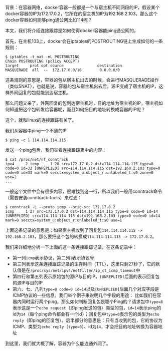 背景：在容器网络，docker容器一般都是一个与宿主机不同网段的IP，假设某个docker容器的IP为172.17.0.2，它所在的宿主机的IP为192.168.2.103，那么这个docker容器如何能够ping通公网比如114呢？

本文，我们将介绍连接跟踪是如何使得docker容器能ping通公网的。

首先，在主机103上，docker会在iptables的POSTROUTING链上生成如何的一条规则：

```shell
$ iptables -t nat -nL POSTROUTING
Chain POSTROUTING (policy ACCEPT)
target     prot opt source               destination         
MASQUERADE  all  --  172.17.0.0/16        0.0.0.0/0
```

这条规则的意思是，容器的包从宿主机出去的时候，会进行MASQUERADE操作（类似SNAT），也就是说，容器的包从宿主机出去后，源IP变成了宿主机的IP，这样外网回复的包就能到达宿主机。

那么问题又来了，外网回复的包到达宿主机时，目的地址为宿主机的IP，宿主机如何知道把这个包转发给容器呢，而且如何把目的地址转换成容器的IP呢？

这个，就和linux的连接跟踪有关了。

我们从容器中ping一个不通的IP

```shell
$ ping -c 1 114.114.114.115
```

发送一个ping包后，我们查看连接跟踪表中的内容：

```shell
$ cat /proc/net/nf_conntrack
ipv4     2 icmp     1 28 src=172.17.0.2 dst=114.114.114.115 type=8 code=0 id=33 [UNREPLIED] src=114.114.114.115 dst=192.168.2.103 type=0 code=0 id=33 mark=0 secctx=system_u:object_r:unlabeled_t:s0 zone=0 use=2
...
```

一般这个文件中会有很多内容，很难找到这一行，所以我们一般用conntrack命令（需要安装conntrack-tools）来过滤：

```shell
$ conntrack -L --proto icmp --orig-src 172.17.0.2
icmp     1 27 src=172.17.0.2 dst=114.114.114.115 type=8 code=0 id=14 [UNREPLIED] src=114.114.114.115 dst=192.168.2.103 type=0 code=0 id=14 mark=0 secctx=system_u:object_r:unlabeled_t:s0 use=1
```

上面这条记录的意思是：如果宿主机收到了回复包`114.114.114.115 -> 192.168.2.103`，那么要把这个包的转换成`114.114.114.115 -> 172.17.0.2`。

我们来详细地分析一下上面的这一条连接跟踪记录，在这条记录中：

- 第一列`icmp`表示协议，第二列`1`表示协议号
- 第三列表示这条连接跟踪记录的生存时间（TTL），这里只剩27秒了，它的默认值是在`/proc/sys/net/ipv4/netfilter/ip_ct_icmp_timeout`中
- 第四行和第五列表示原始包的源IP与目的IP，`[UNREPLIED]`后面的表示回复包的源IP与目的IP
- 第六、七、八列`type=8 code=0 id=14`以及`[UNREPLIED]`后面几个对应字段是ICMP协议的一些信息。我们举个例子来说明几个字段的用途：
  比如我们在容器内同时运行两个ping，那么如何判断回复包是哪个Ping的？请求包中`type=8`表示这是一个`echo request`（即ping发送的包）类型的包，`id=14`表示ping的id为`14`（每个ping命令都会有一个id）；回复包中`type=0`表示包的类型为`echo reply`（即ping的回复包）。后半部分的意思是：只有当收到的包，它的协议为ICMP、类型为`echo reply`（`type=0`）、id为`14`，才会把目的地址转换为容器地址

到这里，我们就大概了解，容器为什么能连通外网了。